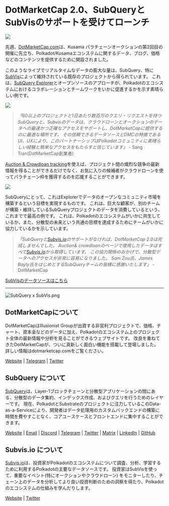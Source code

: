 # DotMarketCap 2.0、SubQueryとSubVisのサポートを受けてローンチ

![](https://cdn-images-1.medium.com/max/1600/1*fIxEXupCMUaaMsWQbA7zFQ.gif)

先週、[DotMarketCap.com](https://dotmarketcap.com/)は、Kusama パラチェーンオークションの第2回目の開催に先立ち、Polkadot/Kusamaエコシステムに関するデータ、ブログ、価格などのコンテンツを提供するために開設されました。

このようなライブでリアルタイムなデータの膨大な量は、SubQuery、特に[SubVis](https://explorer.subquery.network/subquery/subvis-io/kusama-auction)によって維持されている既存のプロジェクトから得られています。 これは、[SubQuery Explorer](https://explorer.subquery.network/)とオープンソースのアプローチが、Polkadotのエコシステムにおけるコラボレーションとチームワークをいかに促進するかを示す素晴らしい例です。

![](https://cdn-images-1.medium.com/max/1600/1*-UL84MrIB3TtZBkDPwLMmw.png)

> *「60以上のプロジェクトと1日あたり数百万のクエリ・リクエストを持つSubQueryと、Subvisのデータは、クラウドローンとオークションのデータへの最速かつ正確なアクセスをサポートし、DotMarketCapに提供するのに最適な場所です。 その信頼できるデータソースとDMCの特徴であるUI、UXにより、このパートナーシップはPolkadotコミュニティに素晴らしい経験と簡単なアクセスをもたらすと信じています」* - Sang Tran(DotMarketCap創業者)

[Auction & Crowdloan tracking](https://dotmarketcap.com/auction)を使えば、プロジェクト間の熾烈な競争の最新情報を得ることができるだけでなく、お気に入りの候補者がクラウドローンを使ってパラチェーン枠を獲得するのを応援することができます。

![](https://cdn-images-1.medium.com/max/1600/1*n_y-1CUv1BcU2bzCs15djA.png)

SubQueryにとって、これはExplorerでデータのオープンなコミュニティ市場を構築するという目標を実現するものです。 これは、巨大な顧客が、別のチームが構築・維持しているSubQueryプロジェクトのデータを消費しているという、これまでで最高の例です。 これは、Polkadotのエコシステムがいかに共生しているか、また、分散型の未来という共通の目標を達成するためにチームがいかに協力しているかを示しています。

> *「SubQueryと[Subvis.io](http://subvis.io/)のサポートがなければ、DotMarketCap 2.0は完成しませんでした。 Auction& crowdloanのページで使用したデータはすべて[Subvis.io](http://subvis.io/)から取得しています。 この協力関係のおかげで、分散型データへのアクセスが非常に容易になりました。 Sam Zou氏、James Bayly氏をはじめとするSubQueryチームの皆様に感謝いたします」* - DotMarketCap

[SubVisのデータソースはこちら](https://explorer.subquery.network/subquery/subvis-io/kusama-auctionis)

---

![SubQuery x SubVis.png](https://cdn-images-1.medium.com/max/1600/1*ZOtmJdlgr-5H4BAt2gVKLw.png)

## **DotMarketCapについて**

DotMarketCapはIllusionist Groupが出資する非営利プロジェクトで、価格、チャート、資本金などのデータに加え、Polkadotのエコシステム上のプロジェクト全体の最新情報や分析を見ることができるウェブサイトです。 改良を重ねてきたDotMarketCapが、ついに真新しく面白い機能を搭載して登場しました。 詳しい情報はdotmarketcap.comをご覧ください。

[Website](http://dotmarketcap.com/) | [Telegram](https://t.me/DotMarketCap_ANN) | [Twitter](https://twitter.com/DotMarketCap?ref_src=twsrc%5Egoogle%7Ctwcamp%5Eserp%7Ctwgr%5Eauthor)

## **SubQuery について**

[SubQuery](https://subquery.network/)は、Layer-1ブロックチェーンと分散型アプリケーションの間にある、分散型のデータ集約、インデックス作成、およびクエリを行うためのレイヤーです。 現在、PolkadotとSubstrateのプロジェクトに注力しているこのData-as-a-Serviceにより、開発者はデータ処理用のカスタムバックエンドの構築に時間を費やすことなく、コアユースケースとフロントエンドに集中することができます。

[Website](https://subquery.network/) | [Email](mailto:hello@subquery.network) | [Discord](https://discord.com/invite/78zg8aBSMG) | [Telegram](https://t.me/subquerynetwork) | [Twitter](https://twitter.com/subquerynetwork) | [Matrix](https://matrix.to/#/#subquery:matrix.org) | [LinkedIn](https://www.linkedin.com/company/subquery) | [GitHub](https://github.com/subquery)

## **Subvis.io について**

[Subvis.io](https://dotmarketcap.com/blog-detail/541/Subvis.io)は、投資家がPolkadotのエコシステムについて調査、分析、学習するために利用するPolkadotの主要なデータソースです。 投資家はSubVisを使って、重要なイベント(特にオークションやクラウドローン) をモニターしたり、チェーン上のデータを分析してより良い投資判断のための洞察を得たり、Polkadotのエコシステムの仕組みを学んだりします。

[Website](https://www.subvis.io/) | [Twitter](https://twitter.com/subvisioapp)

